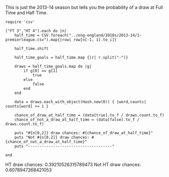 This is just the 2013-14 season but tells you the probability of a draw at Full Time and Half Time.
```
require 'csv'

["FT 3","HT 4"].each do |n|
	half_time = CSV.foreach("../eng-england/2010s/2013-14/1-premierleague.csv").map{|row| row[n[-1, 1].to_i]}

	half_time.shift

	half_time_goals = half_time.map {|r| r.split("-")}

	draws = half_time_goals.map do |g|
		if g[0] == g[1]
			true
		else
			false
		end
	end

	data = draws.each_with_object(Hash.new(0)) { |word,counts| counts[word] += 1 }

	chance_of_draw_at_half_time = (data[true].to_f / draws.count.to_f)
	chance_of_not_a_draw_at_half_time = (data[false].to_f / draws.count.to_f)

	puts "#{n[0,2]} draw chances: #{chance_of_draw_at_half_time}"
	puts "Not #{n[0,2]} draw chances: #{chance_of_not_a_draw_at_half_time}"
	puts "-------------------------------------"

end
```

HT draw chances: 0.39210526315789473
Not HT draw chances: 0.6078947368421053
